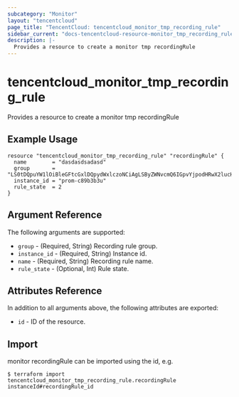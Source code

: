 ```yaml
---
subcategory: "Monitor"
layout: "tencentcloud"
page_title: "TencentCloud: tencentcloud_monitor_tmp_recording_rule"
sidebar_current: "docs-tencentcloud-resource-monitor_tmp_recording_rule"
description: |-
  Provides a resource to create a monitor tmp recordingRule
---
```


# tencentcloud_monitor_tmp_recording_rule

Provides a resource to create a monitor tmp recordingRule

## Example Usage

```hcl
resource "tencentcloud_monitor_tmp_recording_rule" "recordingRule" {
  name        = "dasdasdsadasd"
  group       = "LS0tDQpuYW1lOiBleGFtcGxlDQpydWxlczoNCiAgLSByZWNvcmQ6IGpvYjpodHRwX2lucHJvZ3Jlc3NfcmVxdWVzdHM6c3VtDQogICAgZXhwcjogc3VtIGJ5IChqb2IpIChodHRwX2lucHJvZ3Jlc3NfcmVxdWVzdHMp"
  instance_id = "prom-c89b3b3u"
  rule_state  = 2
}
```

## Argument Reference

The following arguments are supported:

* `group` - (Required, String) Recording rule group.
* `instance_id` - (Required, String) Instance id.
* `name` - (Required, String) Recording rule name.
* `rule_state` - (Optional, Int) Rule state.

## Attributes Reference

In addition to all arguments above, the following attributes are exported:

* `id` - ID of the resource.



## Import

monitor recordingRule can be imported using the id, e.g.
```
$ terraform import tencentcloud_monitor_tmp_recording_rule.recordingRule instanceId#recordingRule_id
```

